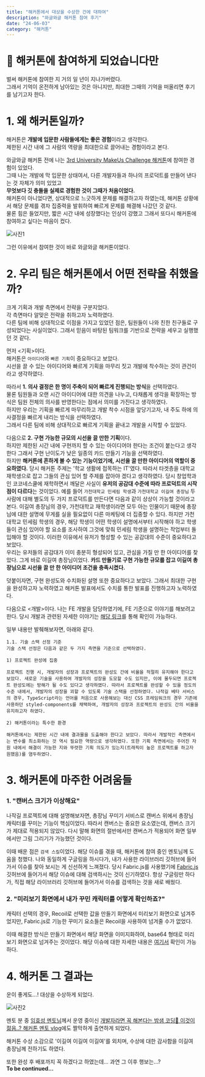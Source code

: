 ```yaml
---
title: "해커톤에서 대상을 수상한 건에 대하여"
description: "와글와글 해커톤 참여 후기"
date: "24-06-03"
category: "해커톤"
---
```


# 📌 해커톤에 참여하게 되었습니다만

벌써 해커톤에 참여한 지 거의 일 년이 지나가버렸다.   
그래서 기억이 온전하게 남아있는 것은 아니지만, 최대한 그때의 기억을 떠올리면 후기를 남기고자 한다.

# 1. 왜 해커톤일까?
해커톤은 **개발에 입문한 사람들에게는 좋은 경험**이라고 생각한다.   
제한된 시간 내에 그 사람의 역량을 최대한으로 끌어내는 경험이라고 본다.   

와글와글 해커톤 전에 나는 [3rd University MakeUs Challenge 해커톤](https://github.com/anonymousRecords/3rd-hackathon-Team3)에 참여한 경험이 있었다.   
그때 나는 개발에 막 입문한 상태여서, 다른 개발자들과 하나의 프로덕트를 만들어 낸다는 것 자체가 의미 있었고   
**무엇보다 깃 충돌을 실제로 경험한 것이 그때가 처음이었다.**   
해커톤이 아니었다면, 상대적으로 느긋하게 문제를 해결하고자 하였는데, 해커톤 상황에서 해당 문제를 겪자 집중력을 발휘하여 빠르게 문제를 해결해 나갔던 것 같다.   
물론 힘은 들었지만, 짧은 시간 내에 성장했다는 인상이 강했고 그래서 또다시 해커톤에 참여하고 싶다는 마음이 컸다.   

![사진1](https://github.com/najakgil/najakgil-tech/assets/97885933/477a5c04-e721-4ea2-b8ee-b4fae00c3118)

그런 이유에서 참여한 것이 바로 와글와글 해커톤이었다.   

# 2. 우리 팀은 해커톤에서 어떤 전략을 취했을까?   
크게 기획과 개발 측면에서 전략을 구분지었다.    
각 측면마다 알맞은 전략을 취하고자 노력하였다.   
다른 팀에 비해 상대적으로 이점을 가지고 있었던 점은, 팀원들이 나와 친한 친구들로 구성되었다는 사실이었다. 그래서 믿음이 바탕된 팀워크를 기반으로 전략을 세우고 실행했던 것 같다.   

먼저 <기획>이다.   
해커톤은 `아이디어`와 `빠른 기획`이 중요하다고 보았다.   
시선을 끌 수 있는 아이디어와 빠르게 기획을 마무리 짓고 개발에 착수하는 것이 관건이라고 생각하였다.   

따라서 **1. 의사 결정은 한 명이 주축이 되어 빠르게 진행되는 방식**을 선택하였다.   
물론 팀원들과 오랜 시간 아이디어에 대한 의견을 나누고, 다채롭게 생각을 확장하는 방식은 팀원 전체의 의사를 반영한다는 점에서 의미를 가진다고 생각하였다.   
하지만 우리는 기획을 빠르게 마무리하고 개발 착수 시점을 앞당기고자, 내 주도 하에 의사결정을 빠르게 내리는 방식을 선택하였다.     
그래서 다른 팀에 비해 상대적으로 빠르게 기획을 끝내고 개발을 시작할 수 있었다.   

다음으로 **2. 구현 가능한 규모의 시선을 끌 만한 기획**이다.    
하지만 제한된 시간 내에 구현까지 할 수 있는 아이디어야 한다는 조건이 붙는다고 생각한다 그래서 구현 난이도가 낮은 일종의 카드 만들기 기능을 선택하였다.   
하지만 **해커톤에 흔하게 볼 수 있는 기능이었기에, 시선을 끌 만한 아이디어의 역할이 중요하였다.** 당시 해커톤 주제는 '학교 생활에 접목하는 IT'였다. 따라서 타겟층을 대학교 재학생으로 잡고 그들의 관심 있어 할 주제를 잡아야 겠다고 생각하였다. 당시 창업학과인 코코네스쿨에 재학하면서 깨달은 사실이 **유저의 공감대 수준에 따라 프로덕트의 시작점이 다르다**는 것이었다. 예를 들어 `가천대학교 민세림 학생`과 `가천대학교 이길여 총장님` 두 사람에 대해 별도의 두 가지 프로덕트를 만든다면 다음과 같이 상상이 가능할 것이라고 본다. 이길여 총장님의 경우, 가천대학교 재학생이라면 모두 아는 인물이기 때문에 총장님에 대한 설명에 무게를 실을 필요없이 다른 마케팅에 더 집중할 수 있다. 하지만 가천대학교 민세림 학생의 경우, 해당 학생이 어떤 학생이 설명에서부터 시작해야 하고 학생들이 관심 있어야 할 요소를 조사하여 그것에 맞춰 민세림 학생을 설명하는 작업부터 돌입해야 할 것이다. 이러한 이유에서 유저가 형성할 수 있는 공감대의 수준이 중요하다고 보았다.   
우리는 유저들의 공감대가 이미 충분히 형성되어 있고, 관심을 가질 만 한 아이디어를 찾았다. 그게 바로 이길여 총장님이었다. **카드 만들기로 구현 가능한 규모를 잡고 이길여 총장님으로 시선을 끌 만 한 아이디어 조건을 충족시켰다.**

덧붙이자면, 구현 완성도와 수치화된 설명 또한 중요하다고 보았다. 그래서 최대한 구현을 완성하고자 노력하였고 해커톤 발표에서도 수치를 통한 발표를 진행하고자 노력하였다. 

다음으로 <개발>이다. 나는 FE 개발을 담당하였기에, FE 기준으로 이야기를 해보려고 한다. 당시 개발과 관련된 자세한 이야기는 [해당 링크](https://github.com/najakgil/najakgil-client/tree/1.0.0-beta)를 통해 확인이 가능하다.

일부 내용만 발췌해보자면, 아래와 같다.
```
1.1. 기술 스택 선정 기준
기술 스택 선정은 다음과 같은 두 가지 측면을 기준으로 선택하였다.

1) 프로젝트 완성에 집중

프로젝트 진행 시, 개발자의 성장과 프로젝트의 완성도 간에 비율을 적절히 유지해야 한다고 보았다. 새로운 기술을 사용하여 개발자의 성장을 도모할 수도 있지만, 이에 몰두되면 프로젝트 완성도에는 방해가 될 수도 있다고 생각하였다. 따라서 프로젝트를 완성할 수 있을 정도의 수준 내에서, 개발자의 성장을 꾀할 수 있도록 기술 스택을 선정하였다. 나작길 베타 서비스의 경우, TypeScript라는 언어를 처음으로 사용해보는 대신 CSS 프레임워크의 경우 기존에 사용하던 styled-components를 채택하여, 개발자의 성장과 프로젝트의 완성도 간의 비율을 유지하고자 하였다.

2) 해커톤이라는 특수한 환경

해커톤에서는 제한된 시간 내에 결과물을 도출해야 한다고 보았다. 따라서 개발적인 측면에서는 변수를 최소화하는 것 역시 필요한 역량으로 생각하였다. 또한 기획 측면에서는 주어진 자원 내에서 해결이 가능한 지와 뚜렷한 기획 의도가 있는지(트래픽이 높은 프로젝트를 하고자 원했음)를 염두하였다.
```

# 3. 해커톤에 마주한 어려움들
### 1. "캔버스 크기가 이상해요"   
나작길 프로젝트에 대해 설명해보자면, 총장님 꾸미기 서비스로 캔버스 위에서 총장님 캐릭터를 꾸미는 기능이 핵심이었다. 따라서 캔버스는 중요한 요소였는데, 캔버스 크기가 제대로 적용되지 않았다. 다시 말해 화면의 절반에서만 캔버스가 적용되어 화면 일부에서만 그림 그리기가 가능했던 것이다.   

이때 배운 점은 `검색 스킬`이었다. 해당 이슈를 겪을 때, 해커톤에 참여 중인 멘토님께 도움을 청했다. 나와 동일하게 구글링을 하시다가, 내가 사용한 라이브러리 깃허브에 들어가서 이슈를 찾아 보시는 게 신선하게 느껴졌다. 당시 Fabric.js를 사용했기에 [Fabric.js](https://github.com/fabricjs) 깃허브에 들어가서 해당 이슈에 대해 검색하시는 것이 신기하였다. 항상 구글링만 하다가, 직접 해당 라이브러리 깃허브에 들어가서 이슈를 검색하는 것을 새로 배웠다.   

### 2. "미리보기 화면에서 내가 꾸민 캐릭터를 어떻게 확인하죠?"
캐릭터 선택의 경우, Recoil로 선택한 값을 만들기 화면에서 미리보기 화면으로 넘겨주었지만, Fabric.js로 기능한 꾸미기 요소들은 Recoil을 사용하여 넘겨줄 수가 없었다. 

이때 해결한 방식은 만들기 화면에서 해당 화면을 이미지화하여, base64 형태로 미리보기 화면으로 넘겨주는 것이었다. 해당 이슈에 대한 자세한 내용은 [여기서](https://github.com/najakgil/najakgil-client/tree/1.0.0-beta?tab=readme-ov-file#22%EB%A7%8C%EB%93%A4%EA%B8%B0-%ED%99%94%EB%A9%B4%EC%97%90%EC%84%9C-%EB%AF%B8%EB%A6%AC%EB%B3%B4%EA%B8%B0-%ED%99%94%EB%A9%B4%EC%9C%BC%EB%A1%9C-%EB%8D%B0%EC%9D%B4%ED%84%B0%EB%A5%BC-%EB%84%98%EA%B2%A8%EC%A3%BC%EB%8A%94-%EB%B0%A9%EC%8B%9D) 확인이 가능하다.

# 4. 해커톤 그 결과는

운이 좋게도...! 대상을 수상하게 되었다.

![사진2](https://github.com/najakgil/najakgil-tech/assets/97885933/76743423-f276-4066-90a6-86844979f693)

멘토 분 중 [임효성 멘토님](https://www.linkedin.com/in/%ED%9A%A8%EC%84%B1-%EC%9E%84-747978199/)께서 운영 중이신 [개발자라면 꼭 해본다는 밤샘 코딩🤯 이것이 젊음..? 해커톤 멘토 vlog](https://youtu.be/eHCADTD7CpY?si=LS94pDFKrUj_D8nS)에도 짤막하게 출연하게 되었다.

해커톤 수상 소감으로 '이길여 이길여 이길여'를 외치며, 수상에 대한 감사함을 이길여 총장님께 전하기도 하였다.   

또한 완성 후 배포까지 꼭 하겠다고 하였는데... 과연 그 이후 행보는...?   
**To be continued...**